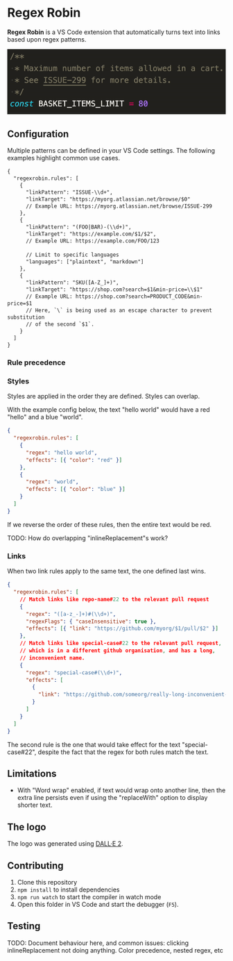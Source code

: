 # Regex Robin

**Regex Robin** is a VS Code extension that automatically turns text into links based upon regex patterns.

![Animated gif showing a code comment that has a link that can be clicked](assets/usage.gif)

## Configuration

Multiple patterns can be defined in your VS Code settings. The following examples highlight common use cases.

```jsonc
{
  "regexrobin.rules": [
    {
      "linkPattern": "ISSUE-\\d+",
      "linkTarget": "https://myorg.atlassian.net/browse/$0"
      // Example URL: https://myorg.atlassian.net/browse/ISSUE-299
    },
    {
      "linkPattern": "(FOO|BAR)-(\\d+)",
      "linkTarget": "https://example.com/$1/$2",
      // Example URL: https://example.com/FOO/123

      // Limit to specific languages
      "languages": ["plaintext", "markdown"]
    },
    {
      "linkPattern": "SKU([A-Z_]+)",
      "linkTarget": "https://shop.com?search=$1&min-price=\\$1"
      // Example URL: https://shop.com?search=PRODUCT_CODE&min-price=$1
      // Here, `\` is being used as an escape character to prevent substitution
      // of the second `$1`.
    }
  ]
}
```

### Rule precedence

### Styles

Styles are applied in the order they are defined. Styles can overlap.

With the example config below, the text "hello world" would have a red "hello" and a blue "world".

```json
{
  "regexrobin.rules": [
    {
      "regex": "hello world",
      "effects": [{ "color": "red" }]
    },
    {
      "regex": "world",
      "effects": [{ "color": "blue" }]
    }
  ]
}
```

If we reverse the order of these rules, then the entire text would be red.

TODO: How do overlapping "inlineReplacement"s work?

### Links

When two link rules apply to the same text, the one defined last wins.

```json
{
  "regexrobin.rules": [
    // Match links like repo-name#22 to the relevant pull request
    {
      "regex": "([a-z_-]+)#(\\d+)",
      "regexFlags": { "caseInsensitive": true },
      "effects": [{ "link": "https://github.com/myorg/$1/pull/$2" }]
    },
    // Match links like special-case#22 to the relevant pull request,
    // which is in a different github organisation, and has a long,
    // inconvenient name.
    {
      "regex": "special-case#(\\d+)",
      "effects": [
        {
          "link": "https://github.com/someorg/really-long-inconvenient-name/pull/$1"
        }
      ]
    }
  ]
}
```

The second rule is the one that would take effect for the text "special-case#22", despite the fact that the regex for both rules match the text.

<!-- This relies on potentially undocumented behaviour.

This extension does not enforce this logic, but instead relies on the fact that VS Code
just works like this by default. -->

## Limitations

- With "Word wrap" enabled, if text would wrap onto another line, then the extra line persists even if using the "replaceWith" option to display shorter text.

## The logo

The logo was generated using [DALL·E 2](https://openai.com/dall-e-2/).

## Contributing

1. Clone this repository
2. `npm install` to install dependencies
3. `npm run watch` to start the compiler in watch mode
4. Open this folder in VS Code and start the debugger (`F5`).

## Testing

TODO: Document behaviour here, and common issues: clicking inlineReplacement not doing anything. Color precedence, nested regex, etc

